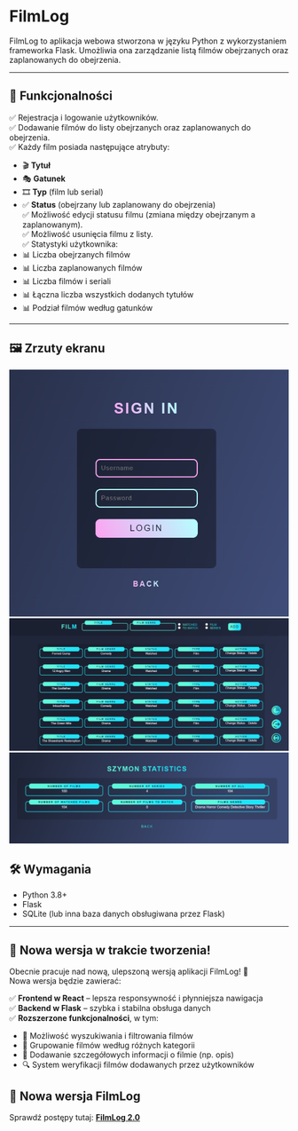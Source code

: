 # FilmLog 

FilmLog to aplikacja webowa stworzona w języku Python z wykorzystaniem frameworka Flask. Umożliwia ona zarządzanie listą filmów obejrzanych oraz zaplanowanych do obejrzenia.

---

## 📌 Funkcjonalności

✅ Rejestracja i logowanie użytkowników.  
✅ Dodawanie filmów do listy obejrzanych oraz zaplanowanych do obejrzenia.  
✅ Każdy film posiada następujące atrybuty:  
   - 🎬 **Tytuł**  
   - 🎭 **Gatunek**  
   - 🎞️ **Typ** (film lub serial)  
   - ✅ **Status** (obejrzany lub zaplanowany do obejrzenia)  
✅ Możliwość edycji statusu filmu (zmiana między obejrzanym a zaplanowanym).  
✅ Możliwość usunięcia filmu z listy.  
✅ Statystyki użytkownika:  
   - 📊 Liczba obejrzanych filmów  
   - 📊 Liczba zaplanowanych filmów  
   - 📊 Liczba filmów i seriali  
   - 📊 Łączna liczba wszystkich dodanych tytułów  
   - 📊 Podział filmów według gatunków  

---

## 🖼 Zrzuty ekranu

![Ekran logowania](./images/login.png)
![Ekran rejestracji](./images/filmPage.png)
![Lista zadań](./images/statistics.png)

## 🛠 Wymagania

- Python 3.8+
- Flask
- SQLite (lub inna baza danych obsługiwana przez Flask)

---

## 📢 Nowa wersja w trakcie tworzenia!

Obecnie pracuje nad nową, ulepszoną wersją aplikacji FilmLog! 🎉  
Nowa wersja będzie zawierać:  

✅ **Frontend w React** – lepsza responsywność i płynniejsza nawigacja  
✅ **Backend w Flask** – szybka i stabilna obsługa danych  
✅ **Rozszerzone funkcjonalności**, w tym:  
   - 🔎 Możliwość wyszukiwania i filtrowania filmów  
   - 📂 Grupowanie filmów według różnych kategorii  
   - 📝 Dodawanie szczegółowych informacji o filmie (np. opis)  
   - 🔍 System weryfikacji filmów dodawanych przez użytkowników  

## 🚀 Nowa wersja FilmLog
Sprawdź postępy tutaj: **<a href="https://github.com/timon0420/Films-with-react" target="_blank">FilmLog 2.0</a>**